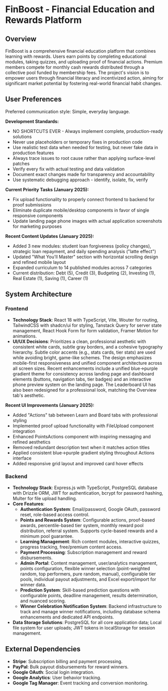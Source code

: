 # FinBoost - Financial Education and Rewards Platform

## Overview

FinBoost is a comprehensive financial education platform that combines learning with rewards. Users earn points by completing educational modules, taking quizzes, and uploading proof of financial actions. Premium members compete for monthly cash rewards distributed through a collective pool funded by membership fees. The project's vision is to empower users through financial literacy and incentivized action, aiming for significant market potential by fostering real-world financial habit changes.

## User Preferences

Preferred communication style: Simple, everyday language.

**Development Standards:**
- NO SHORTCUTS EVER - Always implement complete, production-ready solutions
- Never use placeholders or temporary fixes in production code
- Use realistic test data when needed for testing, but never fake data in production features
- Always trace issues to root cause rather than applying surface-level patches
- Verify every fix with actual testing and data validation
- Document exact changes made for transparency and accountability
- Use systematic debugging approach - identify, isolate, fix, verify

**Current Priority Tasks (January 2025):**
- Fix upload functionality to properly connect frontend to backend for proof submissions
- Eliminate duplicate mobile/desktop components in favor of single responsive components
- Update landing page phone images with actual application screenshots for marketing purposes

**Recent Content Updates (January 2025):**
- Added 3 new modules: student loan forgiveness (policy changes), strategic loan repayment, and daily spending analysis ("latte effect") 
- Updated "What You'll Master" section with horizontal scrolling design and refined mobile layout
- Expanded curriculum to 14 published modules across 7 categories
- Current distribution: Debt (5), Credit (3), Budgeting (2), Investing (1), Real Estate (1), Saving (1), Career (1)

## System Architecture

### Frontend
- **Technology Stack**: React 18 with TypeScript, Vite, Wouter for routing, TailwindCSS with shadcn/ui for styling, Tanstack Query for server state management, React Hook Form for form validation, Framer Motion for animations.
- **UI/UX Decisions**: Prioritizes a clean, professional aesthetic with consistent white cards, subtle gray borders, and a cohesive typography hierarchy. Subtle color accents (e.g., stats cards, tier stats) are used while avoiding bright, game-like schemes. The design emphasizes mobile-first responsiveness and unified component architecture across all screen sizes. Recent enhancements include a unified blue→purple gradient theme for consistency across landing page and dashboard elements (buttons, navigation tabs, tier badges) and an interactive phone preview system on the landing page. The Leaderboard UI has also been redesigned for a professional look, matching the Overview tab's aesthetic.

**Recent UI Improvements (January 2025):**
- Added "Actions" tab between Learn and Board tabs with professional styling
- Implemented proof upload functionality with FileUpload component integration
- Enhanced PointsActions component with inspiring messaging and refined aesthetics
- Removed redundant description text when it matches action titles
- Applied consistent blue→purple gradient styling throughout Actions interface
- Added responsive grid layout and improved card hover effects

### Backend
- **Technology Stack**: Express.js with TypeScript, PostgreSQL database with Drizzle ORM, JWT for authentication, bcrypt for password hashing, Multer for file upload handling.
- **Core Features**:
    - **Authentication System**: Email/password, Google OAuth, password reset, role-based access control.
    - **Points and Rewards System**: Configurable actions, proof-based awards, percentile-based tier system, monthly reward pool distribution, referral system. Supports cycle-based rewards and a minimum pool guarantee.
    - **Learning Management**: Rich content modules, interactive quizzes, progress tracking, free/premium content access.
    - **Payment Processing**: Subscription management and reward disbursements.
    - **Admin Portal**: Content management, user/analytics management, points configuration, flexible winner selection (point-weighted random, top performers, pure random, manual), configurable tier pools, individual payout adjustments, and Excel export/import for winner data.
    - **Prediction System**: Skill-based prediction questions with configurable points, deadline management, results determination, and nuanced scoring.
    - **Winner Celebration Notification System**: Backend infrastructure to track and manage winner notifications, including database schema enhancements and dedicated API endpoints.
- **Data Storage Solutions**: PostgreSQL for all core application data; Local file system for user uploads; JWT tokens in localStorage for session management.

## External Dependencies

- **Stripe**: Subscription billing and payment processing.
- **PayPal**: Bulk payout disbursements for reward winners.
- **Google OAuth**: Social login integration.
- **Google Analytics**: User behavior tracking.
- **Google Tag Manager**: Event tracking and conversion monitoring.